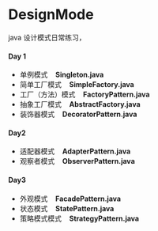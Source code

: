# DesignMode
java 设计模式日常练习，
#### Day 1
+ 单例模式 &nbsp;&nbsp; **Singleton.java**  
+ 简单工厂模式 &nbsp;&nbsp; **SimpleFactory.java**
+ 工厂（方法）模式 &nbsp;&nbsp; **FactoryPattern.java**
+ 抽象工厂模式 &nbsp;&nbsp; **AbstractFactory.java**
+ 装饰器模式 &nbsp;&nbsp; **DecoratorPattern.java**
  <br>
  
#### Day2
+ 适配器模式 &nbsp;&nbsp; **AdapterPattern.java**
+ 观察者模式 &nbsp;&nbsp; **ObserverPattern.java**
  <br>
  
#### Day3
+ 外观模式 &nbsp;&nbsp; **FacadePattern.java**
+ 状态模式 &nbsp;&nbsp; **StatePattern.java**
+ 策略模式模式 &nbsp;&nbsp; **StrategyPattern.java**


 
